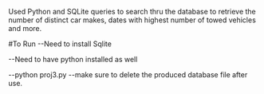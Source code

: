 Used Python and SQLite queries to search thru the database to retrieve the number of 
distinct car makes, dates with highest number of towed vehicles and more.

#To Run
--Need to install Sqlite

--Need to have python installed as well

--python proj3.py
    --make sure to delete the produced database file after use.
